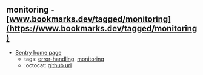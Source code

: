 monitoring - [www.bookmarks.dev/tagged/monitoring](https://www.bookmarks.dev/tagged/monitoring)
---
* [Sentry home page ](https://sentry.io/)
    * tags: [error-handling](../tags/error-handling.md), [monitoring](../tags/monitoring.md)
    * :octocat: [github url](https://github.com/getsentry/sentry)
